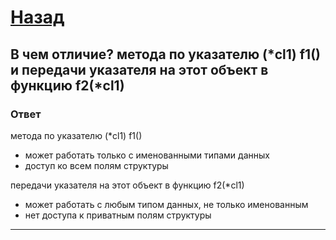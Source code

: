 # [Назад](/L1/L1_.md)

## В чем отличие? метода по указателю (*cl1) f1() и передачи указателя на этот объект в функцию f2(*cl1)

### Ответ

метода по указателю (*cl1) f1()

- может работать только с именованными типами данных
- доступ ко всем полям структуры

передачи указателя на этот объект в функцию f2(*cl1)

- может работать с любым типом данных, не только именованным
- нет доступа к приватным полям структуры

----------------------------------------------------------------
